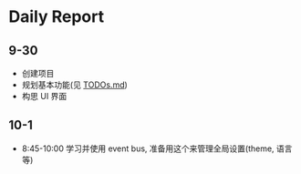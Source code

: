 
# Daily Report

## 9-30

- 创建项目
- 规划基本功能(见 [TODOs.md](./TODOs.md))
- 构思 UI 界面

## 10-1

- 8:45-10:00 学习并使用 event bus, 准备用这个来管理全局设置(theme, 语言等)